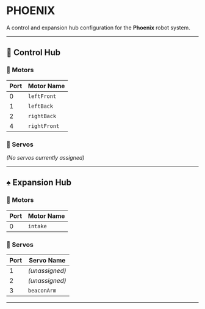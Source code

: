 # PHOENIX

A control and expansion hub configuration for the **Phoenix** robot system.

---

## 🧠 Control Hub

### 🔧 Motors
| Port | Motor Name   |
|------|--------------|
| 0    | `leftFront`  |
| 1    | `leftBack`   |
| 2    | `rightBack`  |
| 4    | `rightFront` |

### 🔄 Servos
*(No servos currently assigned)*

---

## ♠️ Expansion Hub

### 🔧 Motors
| Port | Motor Name |
|------|------------|
| 0    | `intake`   |

### 🔄 Servos
| Port | Servo Name    |
|------|---------------|
| 1    | *(unassigned)* |
| 2    | *(unassigned)* |
| 3    | `beaconArm`   |

---
